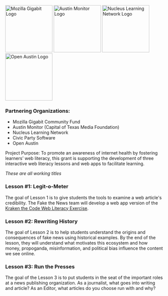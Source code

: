 <img src="https://learning.mozilla.org/img/pages/gigabit/gigabit_fox.svg" width="150" alt="Mozilla Gigabit Logo"/>

<img src="http://kitchenforaustin.com/wp-content/uploads/2014/07/Austin-monitor-logo.png" width="150" alt="Austin Monitor Logo"/>

<img src="http://static1.squarespace.com/static/54a1ab67e4b092556fa8c9e1/t/54d11199e4b0ca867cc3b4a5/1486787221611/?format=1500w" width="150" alt="Nucleus Learning Network Logo"/>

<img src="https://www.open-austin.org/assets/images/logo_OpenAustin_Color-300x252.png" width="150" alt="Open Austin Logo"/>

### Partnering Organizations:
- Mozilla Gigabit Community Fund
- Austin Monitor (Capital of Texas Media Foundation)
- Nucleus Learning Network
- Civic Party Software
- Open Austin

Project Purpose: To promote an awareness of internet health by fostering learners’ web literacy, this grant is supporting the development of three interactive web literacy lessons and web apps to facilitate learning.

_These are all working titles_

### Lesson #1: Legit-o-Meter

The goal of Lesson 1 is to give students the tools to examine a web article's credibility. The Fake the News team will develop a web app version of the [Kraken the Code Web Literacy Exercise](https://mozilla.github.io/webmaker-curriculum/WebLiteracyBasics-I/session01-kraken.html).

### Lesson #2: Rewriting History

The goal of Lesson 2 is to help students understand the origins and consequences of fake news using historical examples. By the end of the lesson, they will understand what motivates this ecosystem and how money, propoganda, misinformation, and political bias influence the content we see online.

### Lesson #3: Run the Presses

The goal of the Lesson 3 is to put students in the seat of the important roles at a news publishing organization. As a journalist, what goes into writing and article? As an Editor, what articles do you choose run with and why?
